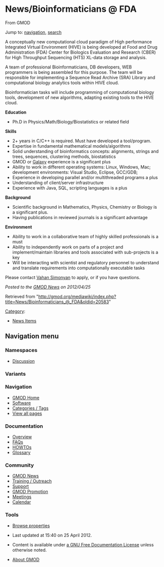 









<span id="top"></span>







# <span dir="auto">News/Bioinformaticians @ FDA</span>





From GMOD









Jump to: [navigation](#mw-navigation), [search](#p-search)





A conceptually new computational cloud paradigm of High performance
Integrated Virtual Environment (HIVE) is being developed at Food and
Drug Administration (FDA) Center for Biologics Evaluation and Research
(CBER) for High Throughput Sequencing (HTS) XL-data storage and
analysis.

A team of professional Bioinformaticians, DB developers, WEB programmers
is being assembled for this purpose. The team will be responsible for
implementing a Sequence Read Archive (SRA) Library and computational
biology analytics tools within HIVE cloud.

  
Bioinformatician tasks will include programming of computational biology
tools, development of new algorithms, adapting existing tools to the
HIVE cloud.

**Education**

- Ph.D in Physics/Math/Biology/Biostatistics or related field

**Skills**

- 2+ years in C/C++ is required. Must have developed a tool/program.
- Expertise in fundamental mathematical models/algorithms
- Solid understanding of bioinformatics concepts: alignments, strings
  and trees, sequences, clustering methods, biostatistics
- GMOD or [Galaxy](../Galaxy.1 "Galaxy") experience is a significant
  plus
- Ability to work in different operating systems: Linux, Windows, Mac;
  development environments: Visual Studio, Eclipse, GCC/GDB;
- Experience in developing parallel and/or multithreaded programs a plus
- Understanding of client/server infrastructure
- Experience with Java, SQL, scripting languages is a plus

**Background**

- Scientific background in Mathematics, Physics, Chemistry or Biology is
  a significant plus.
- Having publications in reviewed journals is a significant advantage

**Environment**

- Ability to work in a collaborative team of highly skilled
  professionals is a must
- Ability to independently work on parts of a project and
  implement/maintain libraries and tools associated with sub-projects is
  a key
- Will be interacting with scientist and regulatory personnel to
  understand and translate requirements into computationally executable
  tasks

  
Please contact
<a href="mailto:Vahan.Simonyan@fda.hhs.gov" class="external text"
rel="nofollow">Vahan Simonyan</a> to apply, or if you have questions.

  



*Posted to the [GMOD News](../GMOD_News "GMOD News") on 2012/04/25*







Retrieved from
"<http://gmod.org/mediawiki/index.php?title=News/Bioinformaticians_@_FDA&oldid=20583>"







[Category](../Special%3ACategories "Special%3ACategories"):

- [News Items](../Category%3ANews_Items "Category%3ANews Items")















## Navigation menu









### Namespaces


- <span id="ca-talk"><a
  href="http://gmod.org/mediawiki/index.php?title=Talk:News/Bioinformaticians_@_FDA&amp;action=edit&amp;redlink=1"
  accesskey="t"
  title="Discussion about the content page [t]">Discussion</a></span>





### 

### Variants[](#)























<a href="../Main_Page"
style="background-image: url(../../images/GMOD-cogs.png);"
title="Visit the main page"></a>





### Navigation



- <span id="n-GMOD-Home">[GMOD Home](../Main_Page)</span>
- <span id="n-Software">[Software](../GMOD_Components)</span>
- <span id="n-Categories-.2F-Tags">[Categories /
  Tags](../Categories)</span>
- <span id="n-View-all-pages">[View all
  pages](../Special:AllPages)</span>







### Documentation



- <span id="n-Overview">[Overview](../Overview)</span>
- <span id="n-FAQs">[FAQs](../Category%3AFAQ)</span>
- <span id="n-HOWTOs">[HOWTOs](../Category%3AHOWTO)</span>
- <span id="n-Glossary">[Glossary](../Glossary)</span>







### Community



- <span id="n-GMOD-News">[GMOD News](../GMOD_News)</span>
- <span id="n-Training-.2F-Outreach">[Training /
  Outreach](../Training_and_Outreach)</span>
- <span id="n-Support">[Support](../Support)</span>
- <span id="n-GMOD-Promotion">[GMOD Promotion](../GMOD_Promotion)</span>
- <span id="n-Meetings">[Meetings](../Meetings)</span>
- <span id="n-Calendar">[Calendar](../Calendar)</span>







### Tools




- <span id="t-smwbrowselink"><a href="../Special%3ABrowse/News-2FBioinformaticians_@_FDA"
  rel="smw-browse">Browse properties</a></span>












- <span id="footer-info-lastmod">Last updated at 15:40 on 25 April
  2012.</span>
<!-- - <span id="footer-info-viewcount">9,993 page views.</span> -->
- <span id="footer-info-copyright">Content is available under
  <a href="http://www.gnu.org/licenses/fdl-1.3.html" class="external"
  rel="nofollow">a GNU Free Documentation License</a> unless otherwise
  noted.</span>

<!-- -->

- <span id="footer-places-about">[About
  GMOD](../GMOD%3AAbout "GMOD%3AAbout")</span>

<!-- -->







